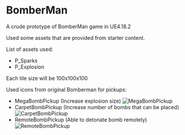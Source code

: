 # BomberMan

A crude prototype of BomberMan game in UE4.18.2

Used some assets that are provided from starter content.

List of assets used:
- P_Sparks
- P_Explosion


Each tile size will be 100x100x100

Used icons from original Bomberman for pickups:
- MegaBombPickup (Increase explosion size) 
![MegaBombPickup](http://c-5uwzmx78pmca09x24dqovmbbmx2eeqsqix2evwkwwsqmx2evmb.g00.wikia.com/g00/3_c-5jwujmzuiv.eqsqi.kwu_/c-5UWZMXPMCA09x24pbbx78ax3ax2fx2fdqovmbbm.eqsqi.vwkwwsqm.vmbx2fjwujmzuivx2fquiomax2f1x2f18x2fNqzm.x78vox2fzmdqaqwvx2ftibmabx3fkjx3d08998008822681_$/$/$/$/$/$/$/$?i10c.ua=1)
- CarpetBombPickup (Increase number of bombs that can be placed)
![CarpetBombPickup](http://c-5uwzmx78pmca09x24dqovmbbmx2eeqsqix2evwkwwsqmx2evmb.g00.wikia.com/g00/3_c-5jwujmzuiv.eqsqi.kwu_/c-5UWZMXPMCA09x24pbbx78ax3ax2fx2fdqovmbbm.eqsqi.vwkwwsqm.vmbx2fjwujmzuivx2fquiomax2f1x2f1jx2fJwuj_Cx78.x78vox2fzmdqaqwvx2ftibmabx3fkjx3d08998008823923_$/$/$/$/$/$/$/$?i10c.ua=1)
- RemoteBombPickup (Able to detonate bomb remotely)
![RemoteBombPickup](http://c-5uwzmx78pmca09x24dqovmbbmx2eeqsqix2evwkwwsqmx2evmb.g00.wikia.com/g00/3_c-5jwujmzuiv.eqsqi.kwu_/c-5UWZMXPMCA09x24pbbx78ax3ax2fx2fdqovmbbm.eqsqi.vwkwwsqm.vmbx2fjwujmzuivx2fquiomax2fmx2fm4x2fZmuwbm_Kwvbzwt_0.x78vox2fzmdqaqwvx2ftibmabx3fkjx3d08998008823527_$/$/$/$/$/$/$/$?i10c.ua=1)
